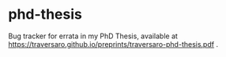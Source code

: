 # phd-thesis
Bug tracker for errata in my PhD Thesis, available at https://traversaro.github.io/preprints/traversaro-phd-thesis.pdf .
